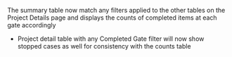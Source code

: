 The summary table now match any filters applied to the other tables on the Project Details page and displays the counts of completed items at each gate accordingly
- Project detail table with any Completed Gate filter will now show stopped cases as well for consistency with the counts table